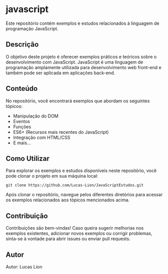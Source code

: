 # javascript

<p>Este repositório contém exemplos e estudos relacionados à linguagem de programação JavaScript.</p>

<h2>Descrição</h2>

<p>O objetivo deste projeto é oferecer exemplos práticos e teóricos sobre o desenvolvimento com JavaScript. JavaScript é uma linguagem de programação amplamente utilizada para desenvolvimento web front-end e também pode ser aplicada em aplicações back-end.</p>

<h2>Conteúdo</h2>

<p>No repositório, você encontrará exemplos que abordam os seguintes tópicos:</p>

<ul>
  <li>Manipulação do DOM</li>
  <li>Eventos</li>
  <li>Funções</li>
  <li>ES6+ (Recursos mais recentes do JavaScript)</li>
  <li>Integração com HTML/CSS</li>
  <li>E mais...</li>
</ul>

<h2>Como Utilizar</h2>

<p>Para explorar os exemplos e estudos disponíveis neste repositório, você pode clonar o projeto em sua máquina local:</p>

<pre><code>git clone https://github.com/Lucas-Lion/JavaScriptEstudos.git</code></pre>

<p>Após clonar o repositório, navegue pelos diferentes diretórios para acessar os exemplos relacionados aos tópicos mencionados acima.</p>

<h2>Contribuição</h2>

<p>Contribuições são bem-vindas! Caso queira sugerir melhorias nos exemplos existentes, adicionar novos exemplos ou corrigir problemas, sinta-se à vontade para abrir issues ou enviar pull requests.</p>

<h2>Autor</h2>

<p>Autor: Lucas Lion</p>
